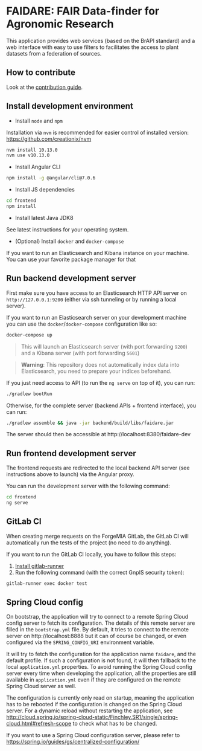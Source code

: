 # FAIDARE: FAIR Data-finder for Agronomic Research
This application provides web services (based on the BrAPI standard) and a web interface with easy to use filters to facilitates the access to plant datasets from a federation of sources.

## How to contribute

Look at the [contribution guide](CONTRIBUTING.md).

## Install development environment

- Install `node` and `npm`

Installation via `nvm` is recommended for easier control of installed version:
https://github.com/creationix/nvm

```sh
nvm install 10.13.0
nvm use v10.13.0
```

- Install Angular CLI

```sh
npm install -g @angular/cli@7.0.6
```

- Install JS dependencies

```sh
cd frontend
npm install
```

- Install latest Java JDK8

See latest instructions for your operating system.

- (Optional) Install `docker` and `docker-compose`

If you want to run an Elasticsearch and Kibana instance on your machine.
You can use your favorite package manager for that


## Run backend development server

First make sure you have access to an Elasticsearch HTTP API server on `http://127.0.0.1:9200` (either via ssh tunneling or by running a local server).

If you want to run an Elasticsearch server on your development machine you can use the `docker`/`docker-compose` configuration like so:

```sh
docker-compose up
```

> This will launch an Elasticsearch server (with port forwarding `9200`) and a Kibana server (with port forwarding `5601`)

> **Warning**: This repository does not automatically index data into Elasticsearch, you need to prepare your indices beforehand.


If you just need access to API (to run the `ng serve` on top of it), you can run:

```sh
./gradlew bootRun
```

Otherwise, for the complete server (backend APIs + frontend interface), you can run:

```sh
./gradlew assemble && java -jar backend/build/libs/faidare.jar
```

The server should then be accessible at http://localhost:8380/faidare-dev

## Run frontend development server

The frontend requests are redirected to the local backend API server (see instructions above to launch) via the
Angular proxy.

You can run the development server with the following command:

```sh
cd frontend
ng serve
```

## GitLab CI

When creating merge requests on the ForgeMIA GitLab, the GitLab CI will 
automatically run the tests of the project (no need to do anything).

If you want to run the GitLab CI locally, you have to follow this steps:

1. [Install gitlab-runner](https://docs.gitlab.com/runner/install/)
2. Run the following command (with the correct GnpIS security token):

```sh
gitlab-runner exec docker test 
```


## Spring Cloud config

On bootstrap, the application will try to connect to a remote Spring Cloud config server
to fetch its configuration.
The details of this remote server are filled in the `bootstrap.yml` file.
By default, it tries to connect to the remote server on http://localhost:8888
but it can of course be changed, or even configured via the `SPRING_CONFIG_URI` environment variable.

It will try to fetch the configuration for the application name `faidare`, and the default profile.
If such a configuration is not found, it will then fallback to the local `application.yml` properties.
To avoid running the Spring Cloud config server every time when developing the application,
all the properties are still available in `application.yml` even if they are configured on the remote Spring Cloud server as well.

The configuration is currently only read on startup,
meaning the application has to be rebooted if the configuration is changed on the Spring Cloud server.
For a dynamic reload without restarting the application,
see http://cloud.spring.io/spring-cloud-static/Finchley.SR1/single/spring-cloud.html#refresh-scope
to check what has to be changed.

If you want to use a Spring Cloud configuration server, please refer to
https://spring.io/guides/gs/centralized-configuration/

